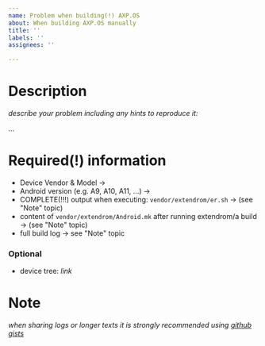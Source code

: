 ```yaml
---
name: Problem when building(!) AXP.OS
about: When building AXP.OS manually
title: ''
labels: ''
assignees: ''

---
```


# Description

_describe your problem including any hints to reproduce it:_

...

# Required(!) information

- Device Vendor & Model -> 
- Android version (e.g. A9, A10, A11, ...) -> 
- COMPLETE(!!!) output when executing: `vendor/extendrom/er.sh` -> (see "Note" topic)
- content of `vendor/extendrom/Android.mk` after running extendrom/a build  -> (see "Note" topic)
- full build log -> see "Note" topic

### Optional

- device tree: _link_

# Note

_when sharing logs or longer texts it is strongly recommended 
using [github gists](https://gists.github.com)_
